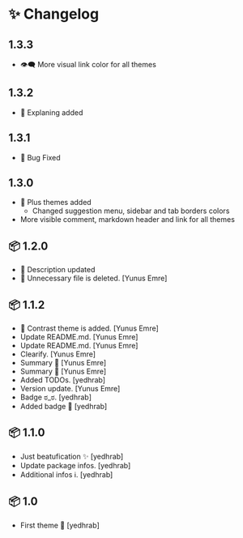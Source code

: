 # ✨ Changelog

## 1.3.3

- 👁‍🗨 More visual link color for all themes

## 1.3.2

- 📑 Explaning added

## 1.3.1

- 🐞 Bug Fixed

## 1.3.0

- 🚀 Plus themes added
  - Changed suggestion menu, sidebar and tab borders colors
- More visible comment, markdown header and link for all themes

## 📦 1.2.0

- 📑 Description updated
- 🧹 Unnecessary file is deleted. [Yunus Emre]

## 📦 1.1.2

- 🚀 Contrast theme is added. [Yunus Emre]
- Update README.md. [Yunus Emre]
- Update README.md. [Yunus Emre]
- Clearify. [Yunus Emre]
- Summary 🕺 [Yunus Emre]
- Summary 🕺 [Yunus Emre]
- Added TODOs. [yedhrab]
- Version update. [Yunus Emre]
- Badge ಠ_ಠ. [yedhrab]
- Added badge 💫 [yedhrab]

## 📦 1.1.0

- Just beatufication ✨ [yedhrab]
- Update package infos. [yedhrab]
- Additional infos ℹ. [yedhrab]

## 📦 1.0

- First theme 🎉 [yedhrab]


